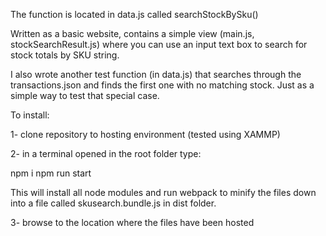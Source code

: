 The function is located in data.js called searchStockBySku()

Written as a basic website, contains a simple view (main.js, stockSearchResult.js) where you can use an input text box to search for stock totals by SKU string. 

I also wrote another test function (in data.js) that searches through the transactions.json and finds the first one with no matching stock. Just as a simple way to test that special case.


To install:

1- clone repository to hosting environment (tested using XAMMP)

2- in a terminal opened in the root folder type:

npm i
npm run start

This will install all node modules and run webpack to minify the files down into a file called skusearch.bundle.js in dist folder.

3- browse to the location where the files have been hosted
